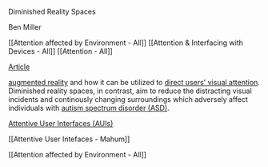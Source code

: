 Diminished Reality Spaces

Ben Miller

[[Attention affected by Environment - All]]
[[Attention & Interfacing with Devices - All]]
[[Attention - All]]



[Article](https://ieeexplore.ieee.org/abstract/document/7344759?casa_token=NVceMcG0x4IAAAAA:ESE3lc-tiTvd9WzoZzYtHxGrCpW7RPPQoX4LHKfwiD_wB2JXtv32a8R6QLjsP4I1oMj8fgWi8g)



[augmented reality](https://www.fi.edu/what-is-augmented-reality) and how it can be utilized to [direct users' visual attention](https://www.tandfonline.com/doi/abs/10.2753/MIS0742-1222230408?casa_token=PXHug6pj6U4AAAAA:miysc_ERphWaHMeO3wXmedYLuyELmEp1n_5HQNStOEt9Llvr7qERegqfEELMebTWXefhY2bWFymP). Diminished reality spaces, in contrast, aim to reduce the distracting visual incidents and continously changing surroundings which adversely affect individuals with [autism spectrum disorder (ASD)](https://www.cdc.gov/ncbddd/autism/facts.html).  

[Attentive User Interfaces (AUIs)](https://interruptions.net/literature/Vertegaal-CACM03-p30-vertegaal.pdf)

[[Attentive User Intefaces - Mahum]]

[[Attention affected by Environment - All]]